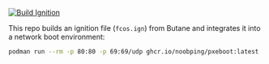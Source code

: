 [![Build Ignition](https://github.com/noobping/ignition/actions/workflows/build-ignition.yml/badge.svg)](https://github.com/noobping/ignition/actions/workflows/build-ignition.yml)

This repo builds an ignition file (`fcos.ign`) from Butane and integrates it into a network boot environment:

```sh
podman run --rm -p 80:80 -p 69:69/udp ghcr.io/noobping/pxeboot:latest
```
